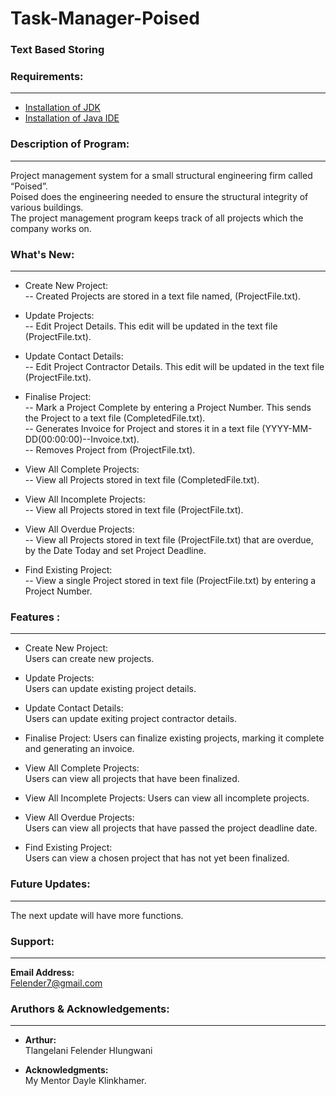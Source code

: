 # Task-Manager-Poised
### Text Based Storing 
### Requirements:
---
* [Installation of JDK](https://www.oracle.com/java/technologies/javase-jdk14-downloads.html)
* [Installation of Java IDE](https://www.eclipse.org/downloads/)

### Description of Program:
----
Project management system for a small structural engineering firm called “Poised”.  
Poised does the engineering needed to ensure the structural integrity of various buildings.  
The project management program keeps track of all projects which the company works on.

### What's New:
---
*	Create New Project:  
-- Created Projects are stored in a text file named, (ProjectFile.txt).

* Update Projects:  
-- Edit Project Details. This edit will be updated in the text file (ProjectFile.txt).

* Update Contact Details:  
-- Edit Project Contractor Details. This edit will be updated in the text file (ProjectFile.txt).

* Finalise Project:  
-- Mark a Project Complete by entering a Project Number. This sends the Project to a text file (CompletedFile.txt).  
-- Generates Invoice for Project and stores it in a text file (YYYY-MM-DD(00:00:00)--Invoice.txt).  
-- Removes Project from (ProjectFile.txt).

* View All Complete Projects:  
-- View all Projects stored in text file (CompletedFile.txt).

* View All Incomplete Projects:  
-- View all Projects stored in text file (ProjectFile.txt).

* View All Overdue Projects:  
-- View all Projects stored in text file (ProjectFile.txt) that are overdue, by the Date Today and set Project Deadline.

* Find Existing Project:  
-- View a single Project stored in text file (ProjectFile.txt) by entering a Project Number.

### Features :
----
* Create New Project:  
Users can create new projects.

* Update Projects:  
Users can update existing project details.

* Update Contact Details:  
Users can update exiting project contractor details.

* Finalise Project:
Users can finalize existing projects, marking it complete and generating an invoice.

* View All Complete Projects:  
Users can view all projects that have been finalized.

* View All Incomplete Projects:
Users can view all incomplete projects.

* View All Overdue Projects:  
Users can view all projects that have passed the project deadline date.

* Find Existing Project:  
Users can view a chosen project that has not yet been finalized.

### Future Updates:
---
The next update will have more functions.

### Support:
----

**Email Address:**    
Felender7@gmail.com

### Aruthors & Acknowledgements:
----
* **Arthur:**  
Tlangelani Felender Hlungwani  
  
* **Acknowledgments:**  
My Mentor Dayle Klinkhamer.
